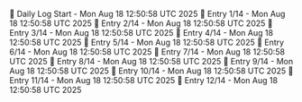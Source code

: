 📅 Daily Log Start - Mon Aug 18 12:50:58 UTC 2025
📌 Entry 1/14 - Mon Aug 18 12:50:58 UTC 2025
📌 Entry 2/14 - Mon Aug 18 12:50:58 UTC 2025
📌 Entry 3/14 - Mon Aug 18 12:50:58 UTC 2025
📌 Entry 4/14 - Mon Aug 18 12:50:58 UTC 2025
📌 Entry 5/14 - Mon Aug 18 12:50:58 UTC 2025
📌 Entry 6/14 - Mon Aug 18 12:50:58 UTC 2025
📌 Entry 7/14 - Mon Aug 18 12:50:58 UTC 2025
📌 Entry 8/14 - Mon Aug 18 12:50:58 UTC 2025
📌 Entry 9/14 - Mon Aug 18 12:50:58 UTC 2025
📌 Entry 10/14 - Mon Aug 18 12:50:58 UTC 2025
📌 Entry 11/14 - Mon Aug 18 12:50:58 UTC 2025
📌 Entry 12/14 - Mon Aug 18 12:50:58 UTC 2025
